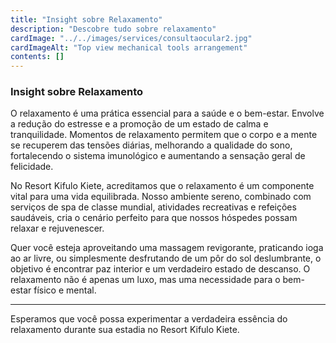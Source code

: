 ```yaml
---
title: "Insight sobre Relaxamento"
description: "Descobre tudo sobre relaxamento"
cardImage: "../../images/services/consultaocular2.jpg"
cardImageAlt: "Top view mechanical tools arrangement"
contents: []
---
```


### Insight sobre Relaxamento

O relaxamento é uma prática essencial para a saúde e o bem-estar. Envolve a redução do estresse e a promoção de um estado de calma e tranquilidade. Momentos de relaxamento permitem que o corpo e a mente se recuperem das tensões diárias, melhorando a qualidade do sono, fortalecendo o sistema imunológico e aumentando a sensação geral de felicidade.

No Resort Kifulo Kiete, acreditamos que o relaxamento é um componente vital para uma vida equilibrada. Nosso ambiente sereno, combinado com serviços de spa de classe mundial, atividades recreativas e refeições saudáveis, cria o cenário perfeito para que nossos hóspedes possam relaxar e rejuvenescer.

Quer você esteja aproveitando uma massagem revigorante, praticando ioga ao ar livre, ou simplesmente desfrutando de um pôr do sol deslumbrante, o objetivo é encontrar paz interior e um verdadeiro estado de descanso. O relaxamento não é apenas um luxo, mas uma necessidade para o bem-estar físico e mental.

---

Esperamos que você possa experimentar a verdadeira essência do relaxamento durante sua estadia no Resort Kifulo Kiete.

